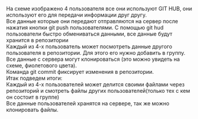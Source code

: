 На схеме изображено 4 пользователя все они используют GIT HUB, они используют его для передачи информации друг другу.  
Все данные которые они передают отправляются на сервер после нажатия кнопки git push пользователями. С помощью git hud пользователи быстро обмениваться данными, все данные будут хранится в репозитории  
Каждый из 4-х пользователь может посмотреть данные другого пользователя в репозитории. Для этого его нужно добавить в группу. Все данные с сервера могут клонироваться (это можно увидеть на схеме, фиолетового цвета).  
Команда git commit фиксирует изменения в репозитории.  
Итак подведем итоги:  
Каждый из 4-х пользователей может делится своими файлами через репозиторий и смотреть файлы других пользователей(только тех с кем он состоит в группе)  
Все данные пользователей хранятся на сервере, так же можно клонировать файлы. 